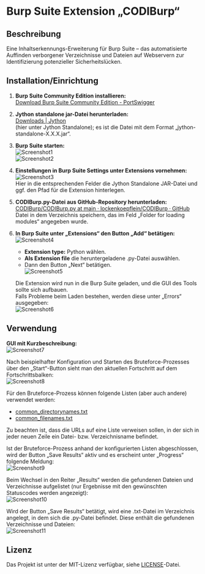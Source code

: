 # Burp Suite Extension „CODIBurp“

## Beschreibung
Eine Inhaltserkennungs-Erweiterung für Burp Suite – das automatisierte Auffinden verborgener Verzeichnisse und Dateien auf Webservern zur Identifizierung potenzieller Sicherheitslücken.

## Installation/Einrichtung

1. **Burp Suite Community Edition installieren:**  
   [Download Burp Suite Community Edition - PortSwigger](https://portswigger.net/burp/communitydownload)

2. **Jython standalone jar-Datei herunterladen:**  
   [Downloads | Jython](https://www.jython.org/download)  
   (hier unter Jython Standalone); es ist die Datei mit dem Format „jython-standalone-X.X.X.jar“.

3. **Burp Suite starten:**  
   ![Screenshot1](images/Bild1.png)  
   ![Screenshot2](images/Bild2.png)

4. **Einstellungen in Burp Suite Settings unter Extensions vornehmen:**  
   ![Screenshot3](images/Bild3.png)  
   Hier in die entsprechenden Felder die Jython Standalone JAR-Datei und ggf. den Pfad für die Extension hinterlegen.

5. **CODIBurp.py-Datei aus GitHub-Repository herunterladen:**  
   [CODIBurp/CODIBurp.py at main · lockenkoepflein/CODIBurp · GitHub](https://github.com/lockenkoepflein/CODIBurp/blob/main/CODIBurp.py)  
   Datei in dem Verzeichnis speichern, das im Feld „Folder for loading modules“ angegeben wurde.

6. **In Burp Suite unter „Extensions“ den Button „Add“ betätigen:**  
   ![Screenshot4](images/Bild4.png)

   - **Extension type:** Python wählen.
   - **Als Extension file** die heruntergeladene .py-Datei auswählen.
   - Dann den Button „Next“ betätigen.  
   ![Screenshot5](images/Bild5.png)

   Die Extension wird nun in die Burp Suite geladen, und die GUI des Tools sollte sich aufbauen.  
   Falls Probleme beim Laden bestehen, werden diese unter „Errors“ ausgegeben:  
   ![Screenshot6](images/Bild6.png)

## Verwendung

**GUI mit Kurzbeschreibung:**  
![Screenshot7](images/Bild7.png)

Nach beispielhafter Konfiguration und Starten des Bruteforce-Prozesses über den „Start“-Button sieht man den aktuellen Fortschritt auf dem Fortschrittsbalken:  
![Screenshot8](images/Bild8.png)

Für den Bruteforce-Prozess können folgende Listen (aber auch andere) verwendet werden:
- [common_directorynames.txt](https://raw.githubusercontent.com/lockenkoepflein/CODIBurp/refs/heads/main/common_directorynames.txt)
- [common_filenames.txt](https://raw.githubusercontent.com/lockenkoepflein/CODIBurp/refs/heads/main/common_filenames.txt)

Zu beachten ist, dass die URLs auf eine Liste verweisen sollen, in der sich in jeder neuen Zeile ein Datei- bzw. Verzeichnisname befindet.

Ist der Bruteforce-Prozess anhand der konfigurierten Listen abgeschlossen, wird der Button „Save Results“ aktiv und es erscheint unter „Progress“ folgende Meldung:  
![Screenshot9](images/Bild9.png)

Beim Wechsel in den Reiter „Results“ werden die gefundenen Dateien und Verzeichnisse aufgelistet (nur Ergebnisse mit den gewünschten Statuscodes werden angezeigt):  
![Screenshot10](images/Bild10.png)

Wird der Button „Save Results“ betätigt, wird eine .txt-Datei im Verzeichnis angelegt, in dem sich die .py-Datei befindet. Diese enthält die gefundenen Verzeichnisse und Dateien:  
![Screenshot11](images/Bild11.png)

## Lizenz
Das Projekt ist unter der MIT-Lizenz verfügbar, siehe [LICENSE](https://github.com/lockenkoepflein/CODIBurp/LICENSE)-Datei.
